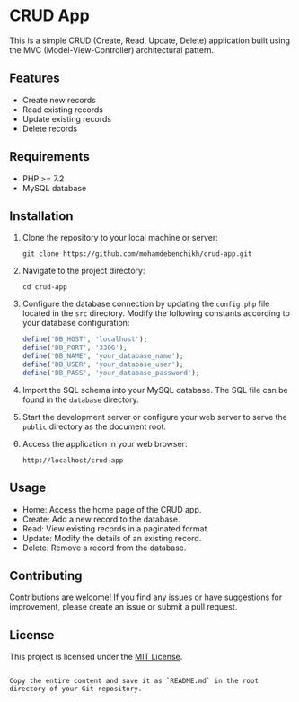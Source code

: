 # CRUD App

This is a simple CRUD (Create, Read, Update, Delete) application built using the MVC (Model-View-Controller) architectural pattern.

## Features

- Create new records
- Read existing records
- Update existing records
- Delete records

## Requirements

- PHP >= 7.2
- MySQL database

## Installation

1. Clone the repository to your local machine or server:

   ```
   git clone https://github.com/mohamdebenchikh/crud-app.git
   ```

2. Navigate to the project directory:

   ```
   cd crud-app
   ```

3. Configure the database connection by updating the `config.php` file located in the `src` directory. Modify the following constants according to your database configuration:

   ```php
   define('DB_HOST', 'localhost');
   define('DB_PORT', '3306');
   define('DB_NAME', 'your_database_name');
   define('DB_USER', 'your_database_user');
   define('DB_PASS', 'your_database_password');
   ```

4. Import the SQL schema into your MySQL database. The SQL file can be found in the `database` directory.

5. Start the development server or configure your web server to serve the `public` directory as the document root.

6. Access the application in your web browser:

   ```
   http://localhost/crud-app
   ```

## Usage

- Home: Access the home page of the CRUD app.
- Create: Add a new record to the database.
- Read: View existing records in a paginated format.
- Update: Modify the details of an existing record.
- Delete: Remove a record from the database.

## Contributing

Contributions are welcome! If you find any issues or have suggestions for improvement, please create an issue or submit a pull request.

## License

This project is licensed under the [MIT License](https://opensource.org/licenses/MIT).
```

Copy the entire content and save it as `README.md` in the root directory of your Git repository.

